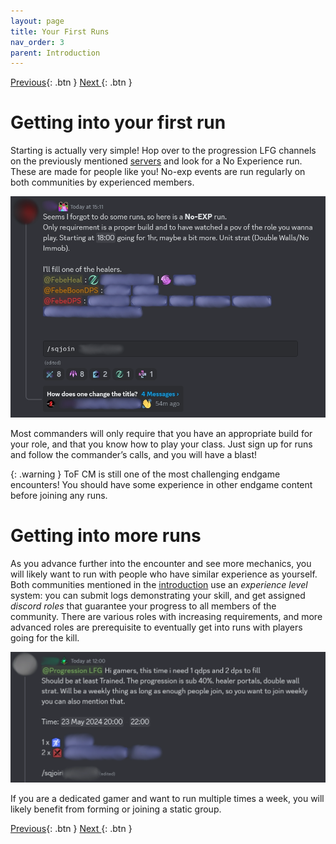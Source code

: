 ```yaml
---
layout: page
title: Your First Runs
nav_order: 3
parent: Introduction
---
```


[Previous](getting-started.html){: .btn } [  Next  ](arcdps-logs.html){: .btn }

# Getting into your first run

Starting is actually very simple! Hop over to the progression LFG channels on the previously mentioned [servers](getting-started.html) and look for a No Experience run. These are made for people like you! No-exp events are run regularly on both communities by experienced members.

![Example of a No-Exp signup](../images/introduction/signup.webp)

Most commanders will only require that you have an appropriate build for your role, and that you know how to play your class. Just sign up for runs and follow the commander’s calls, and you will have a blast!

{: .warning }
ToF CM is still one of the most challenging endgame encounters! You should have some experience in other endgame content before joining any runs.

# Getting into more runs

As you advance further into the encounter and see more mechanics, you will likely want to run with people who have similar experience as yourself. Both communities mentioned in the [introduction](getting-started.html) use an _experience level_ system: you can submit logs demonstrating your skill, and get assigned _discord roles_ that guarantee your progress to all members of the community. There are various roles with increasing requirements, and more advanced roles are prerequisite to eventually get into runs with players going for the kill.

![Example of a more advanced signup](../images/introduction/signup2.webp)

If you are a dedicated gamer and want to run multiple times a week, you will likely benefit from forming or joining a static group.

[Previous](getting-started.html){: .btn } [   Next   ](arcdps-logs.html){: .btn }